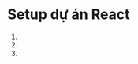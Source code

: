 # Setup dự án React

1. [](Setup-du-an-React_tao_du_an.md)
2. [](Setup-du-an-React_them_tailwind.md)
3. [](Setup-du-an-React_them_redux.md)